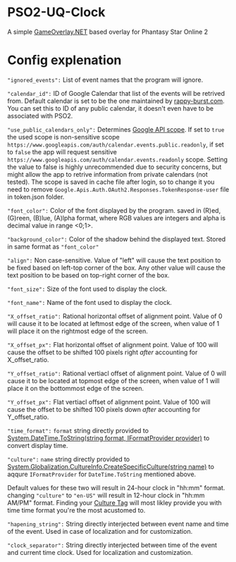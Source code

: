 # PSO2-UQ-Clock
A simple [GameOverlay.NET](https://github.com/michel-pi/GameOverlay.Net) based overlay for Phantasy Star Online 2

# Config explenation

`"ignored_events":` List of event names that the program will ignore.

`"calendar_id":` ID of Google Calendar that list of the events will be retrived from. Default calendar is set to be the one maintained by [rappy-burst.com](https://rappy-burst.com/). You can set this to ID of any public calendar, it doesn't even have to be associated with PSO2.

`"use_public_calendars_only":` Determines [Google API scope](https://developers.google.com/identity/protocols/oauth2/scopes). If set to `true` the used scope is non-sensitive scope `https://www.googleapis.com/auth/calendar.events.public.readonly`, if set to `false` the app will request sensitive `https://www.googleapis.com/auth/calendar.events.readonly` scope. Setting the value to false is highly unrecommended due to security concerns, but might allow the app to retrive information from private calendars (not tested). The scope is saved in cache file after login, so to change it you need to remove `Google.Apis.Auth.OAuth2.Responses.TokenResponse-user` file in token.json folder.

`"font_color":` Color of the font displayed by the program. saved in (R)ed, (G)reen, (B)lue, (A)lpha format, where RGB values are integers and alpha is decimal value in range <0;1>.

`"background_color":` Color of the shadow behind the displayed text. Stored in same format as `"font_color"`

`"align":` Non case-sensitive. Value of "left" will cause the text position to be fixed based on left-top corner of the box. Any other value will cause the text position to be based on top-right corner of the box.

`"font_size":` Size of the font used to display the clock.

`"font_name":` Name of the font used to display the clock.

`"X_offset_ratio":` Rational horizontal offset of alignment point. Value of 0 will cause it to be located at leftmost edge of the screen, when value of 1 will place it on the rightmost edge of the screen.

`"X_offset_px":` Flat horizontal offset of alignment point. Value of 100 will cause the offset to be shifted 100 pixels right *after* accounting for X_offset_ratio.

`"Y_offset_ratio":` Rational vertiacl offset of alignment point. Value of 0 will cause it to be located at topmost edge of the screen, when value of 1 will place it on the bottommost edge of the screen.

`"Y_offset_px":` Flat vertiacl offset of alignment point. Value of 100 will cause the offset to be shifted 100 pixels down *after* accounting for Y_offset_ratio.

`"time_format":` `format` string directly provided to [System.DateTime.ToString(string format, IFormatProvider provider)](https://docs.microsoft.com/en-us/dotnet/api/system.datetime.tostring?view=net-5.0) to convert display time.

`"culture":` `name` string directly provided to [System.Globalization.CultureInfo.CreateSpecificCulture(string name)](https://docs.microsoft.com/en-us/dotnet/api/system.globalization.cultureinfo.createspecificculture?view=net-5.0) to aqqure `IFormatProvider` for `DateTime.ToString` mentioned above.

Default values for these two will result in 24-hour clock in "hh:mm" format. changing `"culture"` to `"en-US"` will result in 12-hour clock in "hh:mm AM/PM" format. Finding your [Culture Tag](https://docs.microsoft.com/en-us/openspecs/windows_protocols/ms-lcid/a9eac961-e77d-41a6-90a5-ce1a8b0cdb9c) will most likley provide you with time time format you're the most acustomed to.

`"hapening_string":` String directly interjected between event name and time of the event. Used in case of localization and for customization.

`"clock_separator":` String directly interjected between time of the event and current time clock. Used for localization and customization.

